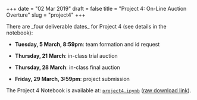 +++
date = "02 Mar 2019"
draft = false
title = "Project 4: On-Line Auction Overture"
slug = "project4"
+++

   <div class="due">
There are _four deliverable dates_ for Project 4 (see details in the notebook):

- **Tuesday, 5 March, 8:59pm**: team formation and id request
- **Thursday, 21 March**: in-class trial auction
- **Thursday, 28 March**: in-class final auction
- **Friday, 29 March, 3:59pm**: project submission
    
   </div>

The Project 4 Notebook is available at: 
[`project4.ipynb`](https://github.com/uvammm/uvammm.github.io/blob/master/src/content/projects/project4/project4.ipynb) (<a href="https://github.com/uvammm/uvammm.github.io/raw/master/projects/project4/project4.ipynb">raw download link</a>).


